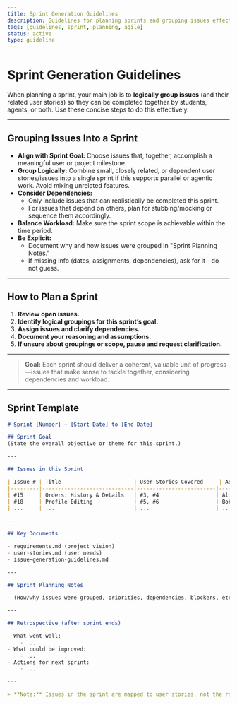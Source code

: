 ```yaml
---
title: Sprint Generation Guidelines
description: Guidelines for planning sprints and grouping issues effectively
tags: [guidelines, sprint, planning, agile]
status: active
type: guideline
---
```


# Sprint Generation Guidelines

When planning a sprint, your main job is to **logically group issues** (and their related user stories) so they can be completed together by students, agents, or both. Use these concise steps to do this effectively.

---

## Grouping Issues Into a Sprint

- **Align with Sprint Goal:** Choose issues that, together, accomplish a meaningful user or project milestone.
- **Group Logically:** Combine small, closely related, or dependent user stories/issues into a single sprint if this supports parallel or agentic work. Avoid mixing unrelated features.
- **Consider Dependencies:**  
    - Only include issues that can realistically be completed this sprint.
    - For issues that depend on others, plan for stubbing/mocking or sequence them accordingly.
- **Balance Workload:** Make sure the sprint scope is achievable within the time period.
- **Be Explicit:**  
    - Document why and how issues were grouped in "Sprint Planning Notes."
    - If missing info (dates, assignments, dependencies), ask for it—do not guess.

---

## How to Plan a Sprint

1. **Review open issues.**
2. **Identify logical groupings for this sprint’s goal.**
3. **Assign issues and clarify dependencies.**
4. **Document your reasoning and assumptions.**
5. **If unsure about groupings or scope, pause and request clarification.**

---

> **Goal:** Each sprint should deliver a coherent, valuable unit of progress—issues that make sense to tackle together, considering dependencies and workload.

---

## Sprint Template

```markdown
# Sprint [Number] — [Start Date] to [End Date]

## Sprint Goal
(State the overall objective or theme for this sprint.)

---

## Issues in this Sprint

| Issue # | Title                       | User Stories Covered     | Assignee(s) | Status    | Dependencies        |
|---------|-----------------------------|-------------------------|-------------|-----------|---------------------|
| #15     | Orders: History & Details   | #3, #4                  | Alice       | In Progress | #10, #12           |
| #18     | Profile Editing             | #5, #6                  | Bob         | To Do      | #12                |
| ...     | ...                         | ...                     | ...         | ...        | ...                |

---

## Key Documents

- requirements.md (project vision)
- user-stories.md (user needs)
- issue-generation-guidelines.md

---

## Sprint Planning Notes

- (How/why issues were grouped, priorities, dependencies, blockers, etc.)

---

## Retrospective (after sprint ends)

- What went well:
    - ...
- What could be improved:
    - ...
- Actions for next sprint:
    - ...

---

> **Note:** Issues in the sprint are mapped to user stories, not the raw stories themselves. Some issues may cover multiple related user stories if grouped logically.
